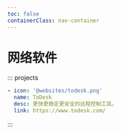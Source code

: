 ```yaml
---
toc: false
containerClass: nav-container
---
```


# 网络软件

::: projects

```yaml
- icon: '@websites/todesk.png'
  name: ToDesk
  desc: 更快更稳定更安全的远程控制工具。
  link: https://www.todesk.com/
```

:::
